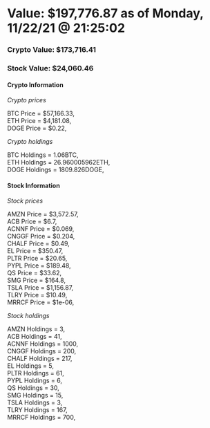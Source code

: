 # Value: $197,776.87 as of Monday, 11/22/21 @ 21:25:02 

### Crypto Value: $173,716.41

### Stock Value: $24,060.46

#### Crypto Information 
*Crypto prices* 

BTC Price = $57,166.33,  
ETH Price = $4,181.08,  
DOGE Price = $0.22,  


*Crypto holdings* 

BTC Holdings = 1.06BTC,  
ETH Holdings = 26.960005962ETH,  
DOGE Holdings = 1809.826DOGE,  


#### Stock Information 

*Stock prices* 

AMZN Price = $3,572.57,  
ACB Price = $6.7,  
ACNNF Price = $0.069,  
CNGGF Price = $0.204,  
CHALF Price = $0.49,  
EL Price = $350.47,  
PLTR Price = $20.65,  
PYPL Price = $189.48,  
QS Price = $33.62,  
SMG Price = $164.8,  
TSLA Price = $1,156.87,  
TLRY Price = $10.49,  
MRRCF Price = $1e-06,  


*Stock holdings* 

AMZN Holdings = 3,  
ACB Holdings = 41,  
ACNNF Holdings = 1000,  
CNGGF Holdings = 200,  
CHALF Holdings = 217,  
EL Holdings = 5,  
PLTR Holdings = 61,  
PYPL Holdings = 6,  
QS Holdings = 30,  
SMG Holdings = 15,  
TSLA Holdings = 3,  
TLRY Holdings = 167,  
MRRCF Holdings = 700,  


